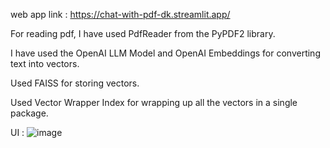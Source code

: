 web app link : https://chat-with-pdf-dk.streamlit.app/

For reading pdf, I have used PdfReader from the PyPDF2 library.

I have used the OpenAI LLM Model and OpenAI Embeddings for converting text into vectors.

Used FAISS for storing vectors.

Used Vector Wrapper Index for wrapping up all the vectors in a single package.


UI : 
![image](https://github.com/dheeraj9599/Chat-with-Pdf/assets/92773853/bef8d0fc-8e77-452a-9496-861d62216596)
